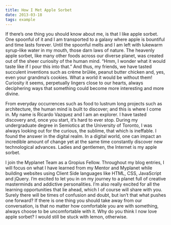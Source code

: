 ```yaml
---
title: How I Met Apple Sorbet
date: 2013-03-18
tags: example
---
```


If there’s one thing you should know about me, is that I like apple sorbet. One spoonful of it and I am transported to a galaxy where apple is bountiful and time lasts forever. Until the spoonful melts and I am left with lukewarm syrup-like water in my mouth, those darn laws of nature. The heavenly apple sorbet, like many other foods across our diverse planet, was created out of the sheer curiosity of the human mind. “Hmm, I wonder what it would taste like if I pour this into that.” And thus, my friends, we have tasted succulent inventions such as crème brûlée, peanut butter chicken and, yes, even your grandma’s cookies. What a world it would be without them! Curiosity it seems, perpetually lingers close to our hearts, always deciphering ways that something could become more interesting and more divine. 

From everyday occurrences such as food to lustrum long projects such as architecture, the human mind is built to discover; and this is where I come in. My name is Ricardo Vazquez and I am an explorer. I have tasted discovery and, once you start, it’s hard to ever stop. During my undergraduate degree in Semiotics at the University of Toronto, I was always looking out for the curious, the sublime, that which is ineffable. I found the answer in the digital realm. In a digital world, one can impact an incredible amount of change yet at the same time constantly discover new technological advances. Ladies and gentlemen, the Internet is my apple sorbet. 

I join the Myplanet Team as a Gropius Fellow. Throughout my blog entries, I will focus on what I have learned from my Mentor and Myplanet while building websites using Client Side languages like HTML, CSS, JavaScript and jQuery. I’m excited to let you in on my journey to a planet full of creative masterminds and addictive personalities. I’m also really excited for all the learning opportunities that lie ahead, which I of course will share with you. Surely there will be times of confusion and doubt, but isn’t that what pushes one forward? If there is one thing you should take away from our conversation, is that no matter how comfortable you are with something, always choose to be uncomfortable with it. Why do you think I now love apple sorbet? I would still be stuck with lemon, otherwise.
